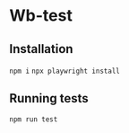 # Wb-test
## Installation
```npm i```
```npx playwright install```  

## Running tests
```npm run test```
